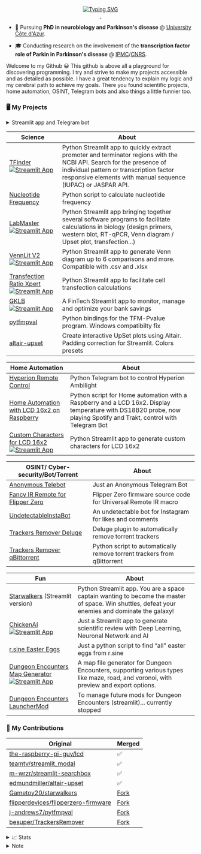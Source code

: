 <p align="center">
<a href="https://github.com/jumitti">
    <img src="https://readme-typing-svg.demolab.com?font=Georgia&size=18&duration=2000&pause=100&multiline=true&width=500&height=80&lines=Minniti+Julien;Parkinson's+Disease+PhD+Student+%7C+Coder+in+my+spare+time;Raspberry+%7C+Science+%7C+Bots+%7C+Dumb+idea" alt="Typing SVG" />
</a>
<br/>

<a href="https://www.linkedin.com/in/julien-minniti-b2bb2625b/">
    <img src="https://img.shields.io/badge/-Linkedin-blue?style=flat-square&logo=linkedin" alt="">
</a>
<a href="mailto:minnitijulien06@gmail.com">
    <img src="https://img.shields.io/badge/-Email-red?style=flat-square&logo=gmail&logoColor=white" alt="">
</a>
</p>

* 📖 Pursuing **PhD in neurobiology and Parkinson's disease** @ [University Côte d'Azur](https://univ-cotedazur.fr/). 

* 🎓 Conducting research on the involvement of the **transcription factor role of Parkin in Parkinson's disease** @ [IPMC](https://www.ipmc.cnrs.fr/cgi-bin/site.cgi)/[CNRS](https://www.cnrs.fr/fr).

Welcome to my Github 😀 This github is above all a playground for discovering programming. I try and strive to make my projects accessible and as detailed as possible. I have a great tendency to explain my logic and my cerebral path to achieve my goals. There you found scientific projects, home automation, OSINT, Telegram bots and also things a little funnier too.

### 🖥️ My Projects

<details>
<summary> Streamlit app and Telegram bot</summary>

### Streamlit app
- [TFinder](https://github.com/Jumitti/TFinder) [![Streamlit App](https://static.streamlit.io/badges/streamlit_badge_black_white.svg)](https://tfinder-ipmc.streamlit.app/)
- [LabMaster](https://github.com/Jumitti/labmaster) [![Streamlit App](https://static.streamlit.io/badges/streamlit_badge_black_white.svg)](https://labmaster.streamlit.app/)
- [VennLit V2](https://github.com/Jumitti/vennlit_v2) [![Streamlit App](https://static.streamlit.io/badges/streamlit_badge_black_white.svg)](https://vennlit.streamlit.app/)
- [Transfection Ratio Xpert](https://github.com/Jumitti/TransfectionRatioXpert) [![Streamlit App](https://static.streamlit.io/badges/streamlit_badge_black_white.svg)](https://transfectionratioxpert.streamlit.app/)
- [GKLB](https://github.com/Jumitti/GKLB-FinTech) [![Streamlit App](https://static.streamlit.io/badges/streamlit_badge_black_white.svg)](https://gklb-fintech.streamlit.app/) 
- [Custom Characters for LCD 16x2](https://github.com/Jumitti/lcd_custom_characters) [![Streamlit App](https://static.streamlit.io/badges/streamlit_badge_black_white.svg)](https://custom-characters-for-lcd16x2.streamlit.app/)
- [ChickenAI](https://github.com/Jumitti/chicken_AI) [![Streamlit App](https://static.streamlit.io/badges/streamlit_badge_black_white.svg)](https://chickenai.streamlit.app/)
- [Starwalkers](https://github.com/Jumitti/starwalkers_telegrambot)
- [Dungeon Encounters Map Generator](https://github.com/Jumitti/DungeonEncountersMapGenerator) [![Streamlit App](https://static.streamlit.io/badges/streamlit_badge_black_white.svg)](https://dungeon-encounters-map-generator.streamlit.app/) 
- [Dungeon Encounters LauncherMod](https://github.com/Jumitti/DungeonEncountersLauncherMod)   

### Telegram 
- [Hyperion Remote Control](https://github.com/Jumitti/hyperion-remote-control)
- [Home Automation with LCD 16x2 on Raspberry](https://github.com/Jumitti/telebot_lcd_now_playing)
- [Anonymous Telebot](https://github.com/Jumitti/Anonymous_Telebot)
- [Starwalkers](https://github.com/Jumitti/starwalkers_telegrambot) (deprecated)
</details>


| Science                                                                                                                                                                                                             | About                                                                                                                                                                                                                            |
|---------------------------------------------------------------------------------------------------------------------------------------------------------------------------------------------------------------------|----------------------------------------------------------------------------------------------------------------------------------------------------------------------------------------------------------------------------------|
| [TFinder](https://github.com/Jumitti/TFinder) [![Streamlit App](https://static.streamlit.io/badges/streamlit_badge_black_white.svg)](https://tfinder-ipmc.streamlit.app/)                                           | Python Streamlit app to quickly extract promoter and terminator regions with the NCBI API. Search for the presence of individual pattern or transcription factor responsive elements with manual sequence (IUPAC) or JASPAR API. |
| [Nucleotide Frequency](https://github.com/Jumitti/nucleotide-frequency)                                                                                                                                             | Python script to calculate nucleotide frequency                                                                                                                                                                                  |
| [LabMaster](https://github.com/Jumitti/labmaster) [![Streamlit App](https://static.streamlit.io/badges/streamlit_badge_black_white.svg)](https://labmaster.streamlit.app/)                                          | Python Streamlit app bringing together several software programs to facilitate calculations in biology (design primers, western blot, RT-qPCR, Venn diagram / Upset plot, transfection...)                                       |
| [VennLit V2](https://github.com/Jumitti/vennlit_v2) [![Streamlit App](https://static.streamlit.io/badges/streamlit_badge_black_white.svg)](https://vennlit.streamlit.app/)                                          | Python Streamlit app to generate Venn diagram up to 6 comparisons and more. Compatible with .csv and .xlsx                                                                                                                       |
| [Transfection Ratio Xpert](https://github.com/Jumitti/TransfectionRatioXpert) [![Streamlit App](https://static.streamlit.io/badges/streamlit_badge_black_white.svg)](https://transfectionratioxpert.streamlit.app/) | Python Streamlit app to facilitate cell transfection calculations                                                                                                                                                                |
| [GKLB](https://github.com/Jumitti/GKLB-FinTech) [![Streamlit App](https://static.streamlit.io/badges/streamlit_badge_black_white.svg)](https://gklb-fintech.streamlit.app/)                                         | A FinTech Streamlit app to monitor, manage and optimize your bank savings                                                                                                                                                        |
| [pytfmpval](https://github.com/Jumitti/pytfmpval)                                                                                                                                                                   | Python bindings for the TFM-Pvalue program. Windows compatibilty fix                                                                                                                                                             |
| [altair-upset](https://github.com/Jumitti/altair-upset)                                                                                                                                                             | Create interactive UpSet plots using Altair. Padding correction for Streamlit. Colors presets                                                                                                                                    |

| Home Automation                                                                                                                                                                                                                  | About                                                                                                                                                               |
|----------------------------------------------------------------------------------------------------------------------------------------------------------------------------------------------------------------------------------|---------------------------------------------------------------------------------------------------------------------------------------------------------------------|
| [Hyperion Remote Control](https://github.com/Jumitti/hyperion-remote-control)                                                                                                                                                    | Python Telegram bot to control Hyperion Ambilight                                                                                                                   |
| [Home Automation with LCD 16x2 on Raspberry](https://github.com/Jumitti/telebot_lcd_now_playing)                                                                                                                                 | Python script for Home automation with a Raspberry and a LCD 16x2. Display temperature with DS18B20 probe, now playing Spotify and Trakt, control with Telegram Bot |
| [Custom Characters for LCD 16x2](https://github.com/Jumitti/lcd_custom_characters) [![Streamlit App](https://static.streamlit.io/badges/streamlit_badge_black_white.svg)](https://custom-characters-for-lcd16x2.streamlit.app/)  | Python Streamlit app to generate custom characters for LCD 16x2                                                                                                     |

| OSINT/ Cyber-security/Bot/Torrent                                                                   | About                                                                   |
|-----------------------------------------------------------------------------------------------------|-------------------------------------------------------------------------|
| [Anonymous Telebot](https://github.com/Jumitti/Anonymous_Telebot)                                   | Just an Anonymous Telegram Bot                                          |
| [Fancy IR Remote for Flipper Zero](https://github.com/Jumitti/flipperzero-firmware-Fancy_IR_Remote) | Flipper Zero firmware source code for Universal Remote IR macro         |
| [UndetectableInstaBot](https://github.com/Jumitti/UndetectableInstaBot)                             | An undetectable bot for Instagram for likes and comments                |
| [Trackers Remover Deluge](https://github.com/Jumitti/TrackersRemover-Deluge)                        | Deluge plugin to automatically remove torrent trackers                  |
| [Trackers Remover qBittorrent](https://github.com/Jumitti/TrackersRemover-qBittorrent)              | Python script to automatically remove torrent trackers from qBittorrent |

| Fun                                                                                                                                                                                                                                          | About                                                                                                                                           |
|----------------------------------------------------------------------------------------------------------------------------------------------------------------------------------------------------------------------------------------------|-------------------------------------------------------------------------------------------------------------------------------------------------|
| [Starwalkers](https://github.com/Jumitti/starwalkers_telegrambot) (Streamlit version)                                                                                                                                                        | Python Streamlit app. You are a space captain wanting to become the master of space. Win shuttles, defeat your enemies and dominate the galaxy! |
| [ChickenAI](https://github.com/Jumitti/chicken_AI) [![Streamlit App](https://static.streamlit.io/badges/streamlit_badge_black_white.svg)](https://chickenai.streamlit.app/)                                                                  | Just a Streamlit app to generate scientific review with Deep Learning, Neuronal Network and AI                                                  |
| [r.sine Easter Eggs](https://github.com/Jumitti/r.sine-easter_eggs)                                                                                                                                                                          | Just a python script to find “all” easter eggs from r.sine                                                                                      |
| [Dungeon Encounters Map Generator](https://github.com/Jumitti/DungeonEncountersMapGenerator) [![Streamlit App](https://static.streamlit.io/badges/streamlit_badge_black_white.svg)](https://dungeon-encounters-map-generator.streamlit.app/) | A map file generator for Dungeon Encounters, supporting various types like maze, road, and voronoi, with preview and export options.            |
| [Dungeon Encounters LauncherMod](https://github.com/Jumitti/DungeonEncountersLauncherMod)                                                                                                                                                    | To manage future mods for Dungeon Encounters (streamlit)... currently stopped                                                                   |

### 💾 My Contributions

| Original                                                                                      | Merged                                                                  |
|-----------------------------------------------------------------------------------------------|-------------------------------------------------------------------------|
| [the-raspberry-pi-guy/lcd](https://github.com/the-raspberry-pi-guy/lcd)                       | ✅                                                                       |
| [teamtv/streamlit_modal](https://github.com/teamtv/streamlit_modal)                           | ✅                                                                       |
| [m-wrzr/streamlit-searchbox](https://github.com/m-wrzr/streamlit-searchbox)                   | ✅                                                                       |
| [edmundmiller/altair-upset](https://github.com/edmundmiller/altair-upset)                     | ✅                                                                       |
| [Gametoy20/starwalkers](https://github.com/Gametoy20/starwalkers)                             | [Fork](https://github.com/Jumitti/starwalkers_telegrambot)              |
| [flipperdevices/flipperzero-firmware](https://github.com/flipperdevices/flipperzero-firmware) | [Fork](https://github.com/Jumitti/flipperzero-firmware-Fancy_IR_Remote) |
| [j-andrews7/pytfmpval](https://github.com/j-andrews7/pytfmpval)                               | [Fork](https://github.com/Jumitti/pytfmpval)                            |
| [besuper/TrackersRemover](https://github.com/besuper/TrackersRemover)                               | [Fork](https://github.com/Jumitti/TrackersRemover-Deluge)                            |


<details>
<summary>📈 Stats</summary>

![](http://github-profile-summary-cards.vercel.app/api/cards/profile-details?username=jumitti&theme=nord_bright)
![](http://github-profile-summary-cards.vercel.app/api/cards/repos-per-language?username=jumitti&theme=nord_bright)
![](http://github-profile-summary-cards.vercel.app/api/cards/most-commit-language?username=jumitti&theme=nord_bright)
![](http://github-profile-summary-cards.vercel.app/api/cards/stats?username=jumitti&theme=nord_bright)
![](http://github-profile-summary-cards.vercel.app/api/cards/productive-time?username=jumitti&theme=nord_bright&utcOffset=8)
</details>

<details>
<summary>Note</summary>

*I'm not an expert coder or anything. I discover and have fun creating things. There are probably a lot of projects to correct or simpler ways to do them. Maybe some already exist better than mine. In any case I will be happy to listen to your advice* 😀

</details>
